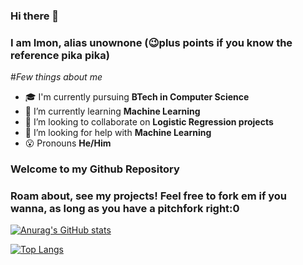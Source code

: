 ### Hi there 👋
### I am Imon, alias unownone (😉plus points if you know the reference pika pika)

#*Few things about me*

- 🎓 I'm currently pursuing **BTech in Computer Science**
- 🌱 I’m currently learning **Machine Learning**
- 👯 I’m looking to collaborate on **Logistic Regression projects**
- 🤔 I’m looking for help with **Machine Learning**
- 😮 Pronouns **He/Him**


### Welcome to my Github Repository
### Roam about, see my projects! Feel free to fork em if you wanna, as long as you have a pitchfork right:0

[![Anurag's GitHub stats](https://github-readme-stats.vercel.app/api?username=unownone?show_icons=true&theme=dark)](https://github.com/anuraghazra/github-readme-stats)


[![Top Langs](https://github-readme-stats.vercel.app/api/top-langs/?username=unownone)](https://github.com/anuraghazra/github-readme-stats)
